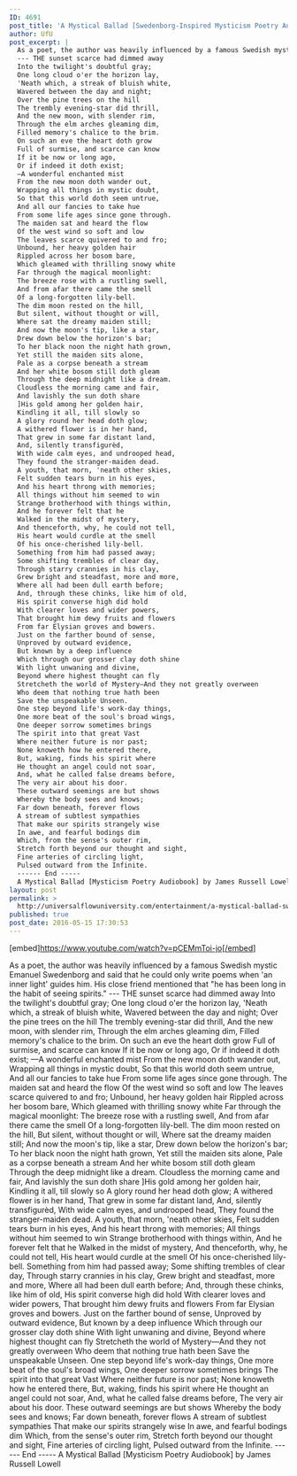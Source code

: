 ```yaml
---
ID: 4691
post_title: 'A Mystical Ballad [Swedenborg-Inspired Mysticism Poetry Audiobook] by Lowell'
author: UfU
post_excerpt: |
  As a poet, the author was heavily influenced by a famous Swedish mystic Emanuel Swedenborg and said that he could only write poems when 'an inner light' guides him. His close friend mentioned that "he has been long in the habit of seeing spirits."
  --- THE sunset scarce had dimmed away
  Into the twilight's doubtful gray;
  One long cloud o'er the horizon lay,
  'Neath which, a streak of bluish white,
  Wavered between the day and night;
  Over the pine trees on the hill
  The trembly evening-star did thrill,
  And the new moon, with slender rim,
  Through the elm arches gleaming dim,
  Filled memory's chalice to the brim.
  On such an eve the heart doth grow
  Full of surmise, and scarce can know
  If it be now or long ago,
  Or if indeed it doth exist;
  —A wonderful enchanted mist
  From the new moon doth wander out,
  Wrapping all things in mystic doubt,
  So that this world doth seem untrue,
  And all our fancies to take hue
  From some life ages since gone through.
  The maiden sat and heard the flow
  Of the west wind so soft and low
  The leaves scarce quivered to and fro;
  Unbound, her heavy golden hair
  Rippled across her bosom bare,
  Which gleamed with thrilling snowy white
  Far through the magical moonlight:
  The breeze rose with a rustling swell,
  And from afar there came the smell
  Of a long-forgotten lily-bell.
  The dim moon rested on the hill,
  But silent, without thought or will,
  Where sat the dreamy maiden still;
  And now the moon's tip, like a star,
  Drew down below the horizon's bar;
  To her black noon the night hath grown,
  Yet still the maiden sits alone,
  Pale as a corpse beneath a stream
  And her white bosom still doth gleam
  Through the deep midnight like a dream.
  Cloudless the morning came and fair,
  And lavishly the sun doth share
  ]His gold among her golden hair,
  Kindling it all, till slowly so
  A glory round her head doth glow;
  A withered flower is in her hand,
  That grew in some far distant land,
  And, silently transfigurèd,
  With wide calm eyes, and undrooped head,
  They found the stranger-maiden dead.
  A youth, that morn, 'neath other skies,
  Felt sudden tears burn in his eyes,
  And his heart throng with memories;
  All things without him seemed to win
  Strange brotherhood with things within,
  And he forever felt that he
  Walked in the midst of mystery,
  And thenceforth, why, he could not tell,
  His heart would curdle at the smell
  Of his once-cherished lily-bell.
  Something from him had passed away;
  Some shifting trembles of clear day,
  Through starry crannies in his clay,
  Grew bright and steadfast, more and more,
  Where all had been dull earth before;
  And, through these chinks, like him of old,
  His spirit converse high did hold
  With clearer loves and wider powers,
  That brought him dewy fruits and flowers
  From far Elysian groves and bowers.
  Just on the farther bound of sense,
  Unproved by outward evidence,
  But known by a deep influence
  Which through our grosser clay doth shine
  With light unwaning and divine,
  Beyond where highest thought can fly
  Stretcheth the world of Mystery—And they not greatly overween
  Who deem that nothing true hath been
  Save the unspeakable Unseen.
  One step beyond life's work-day things,
  One more beat of the soul's broad wings,
  One deeper sorrow sometimes brings
  The spirit into that great Vast
  Where neither future is nor past;
  None knoweth how he entered there,
  But, waking, finds his spirit where
  He thought an angel could not soar,
  And, what he called false dreams before,
  The very air about his door.
  These outward seemings are but shows
  Whereby the body sees and knows;
  Far down beneath, forever flows
  A stream of subtlest sympathies
  That make our spirits strangely wise
  In awe, and fearful bodings dim
  Which, from the sense's outer rim,
  Stretch forth beyond our thought and sight,
  Fine arteries of circling light,
  Pulsed outward from the Infinite.
  ------ End -----
  A Mystical Ballad [Mysticism Poetry Audiobook] by James Russell Lowell
layout: post
permalink: >
  http://universalflowuniversity.com/entertainment/a-mystical-ballad-swedenborg-inspired-mysticism-poetry-audiobook-by-lowell/
published: true
post_date: 2016-05-15 17:30:53
---
```

[embed]https://www.youtube.com/watch?v=pCEMmToi-jo[/embed]<br>
<p>As a poet, the author was heavily influenced by a famous Swedish mystic Emanuel Swedenborg and said that he could only write poems when 'an inner light' guides him. His close friend mentioned that "he has been long in the habit of seeing spirits." 
--- THE sunset scarce had dimmed away
Into the twilight's doubtful gray;
One long cloud o'er the horizon lay,
'Neath which, a streak of bluish white,
Wavered between the day and night;
Over the pine trees on the hill
The trembly evening-star did thrill,
And the new moon, with slender rim,
Through the elm arches gleaming dim,
Filled memory's chalice to the brim.
On such an eve the heart doth grow
Full of surmise, and scarce can know
If it be now or long ago,
Or if indeed it doth exist;
—A wonderful enchanted mist
From the new moon doth wander out,
Wrapping all things in mystic doubt,
So that this world doth seem untrue,
And all our fancies to take hue
From some life ages since gone through.
The maiden sat and heard the flow
Of the west wind so soft and low
The leaves scarce quivered to and fro;
Unbound, her heavy golden hair
Rippled across her bosom bare,
Which gleamed with thrilling snowy white
Far through the magical moonlight:
The breeze rose with a rustling swell,
And from afar there came the smell
Of a long-forgotten lily-bell.
The dim moon rested on the hill,
But silent, without thought or will,
Where sat the dreamy maiden still;
And now the moon's tip, like a star,
Drew down below the horizon's bar;
To her black noon the night hath grown,
Yet still the maiden sits alone,
Pale as a corpse beneath a stream
And her white bosom still doth gleam
Through the deep midnight like a dream.
Cloudless the morning came and fair,
And lavishly the sun doth share
]His gold among her golden hair,
Kindling it all, till slowly so
A glory round her head doth glow;
A withered flower is in her hand,
That grew in some far distant land,
And, silently transfigurèd,
With wide calm eyes, and undrooped head,
They found the stranger-maiden dead.
A youth, that morn, 'neath other skies,
Felt sudden tears burn in his eyes,
And his heart throng with memories;
All things without him seemed to win
Strange brotherhood with things within,
And he forever felt that he
Walked in the midst of mystery,
And thenceforth, why, he could not tell,
His heart would curdle at the smell
Of his once-cherished lily-bell.
Something from him had passed away;
Some shifting trembles of clear day,
Through starry crannies in his clay,
Grew bright and steadfast, more and more,
Where all had been dull earth before;
And, through these chinks, like him of old,
His spirit converse high did hold
With clearer loves and wider powers,
That brought him dewy fruits and flowers
From far Elysian groves and bowers.
Just on the farther bound of sense,
Unproved by outward evidence,
But known by a deep influence
Which through our grosser clay doth shine
With light unwaning and divine,
Beyond where highest thought can fly
Stretcheth the world of Mystery—And they not greatly overween
Who deem that nothing true hath been
Save the unspeakable Unseen.
One step beyond life's work-day things,
One more beat of the soul's broad wings,
One deeper sorrow sometimes brings
The spirit into that great Vast
Where neither future is nor past;
None knoweth how he entered there,
But, waking, finds his spirit where
He thought an angel could not soar,
And, what he called false dreams before,
The very air about his door.
These outward seemings are but shows
Whereby the body sees and knows;
Far down beneath, forever flows
A stream of subtlest sympathies
That make our spirits strangely wise
In awe, and fearful bodings dim
Which, from the sense's outer rim,
Stretch forth beyond our thought and sight,
Fine arteries of circling light,
Pulsed outward from the Infinite.
------ End -----
A Mystical Ballad [Mysticism Poetry Audiobook] by James Russell Lowell</p>